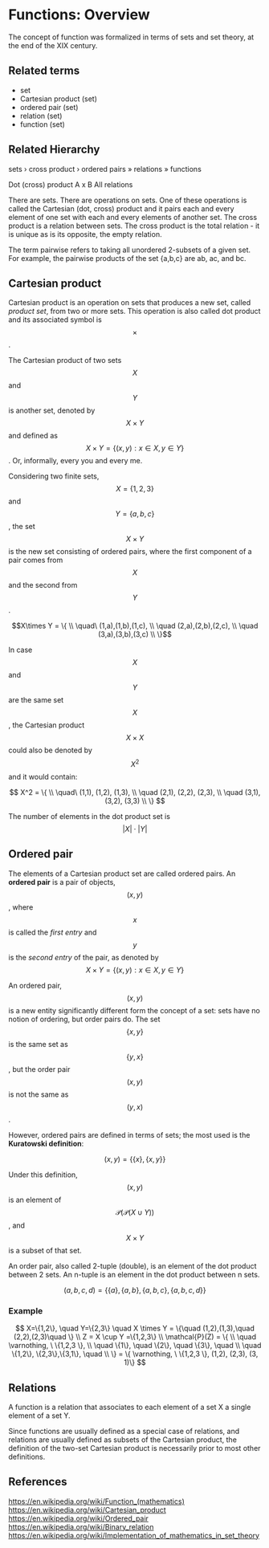 # Functions: Overview

The concept of function was formalized in terms of sets and set theory, at the end of the XIX century.

## Related terms
- set
- Cartesian product (set)
- ordered pair (set)
- relation (set)
- function (set)

## Related Hierarchy

sets › cross product › ordered pairs » relations » functions

Dot (cross) product A x B
All relations


There are sets. There are operations on sets. One of these operations is called the Cartesian (dot, cross) product and it pairs each and every element of one set with each and every elements of another set. The cross product is a relation between sets. The cross product is the total relation - it is unique as is its opposite, the empty relation.



The term pairwise refers to taking all unordered 2-subsets of a given set. For example, the pairwise products of the set {a,b,c} are ab, ac, and bc.


## Cartesian product

Cartesian product is an operation on sets that produces a new set, called *product set*, from two or more sets. This operation is also called dot product and its associated symbol is $$\times$$.

The Cartesian product of two sets $$X$$ and $$Y$$ is another set, denoted by $$X\times Y$$ and defined as $$X\times Y = \{(x,y) : x\in X, y\in Y\}$$. Or, informally, every you and every me.

Considering two finite sets, $$X=\{1, 2, 3\}$$ and $$Y=\{a,b,c\}$$, the set $$X\times Y$$ is the new set consisting of ordered pairs, where the first component of a pair comes from $$X$$ and the second from $$Y$$.

$$X\times Y = \{ \\
\quad\ (1,a),(1,b),(1,c), \\
\quad  (2,a),(2,b),(2,c), \\
\quad  (3,a),(3,b),(3,c)  \\
\}$$

In case $$X$$ and $$Y$$ are the same set $$X$$, the Cartesian product $$X\times X$$ could also be denoted by $$X^2$$ and it would contain:

$$
X^2 = \{ \\
\quad\ (1,1), (1,2), (1,3), \\
\quad  (2,1), (2,2), (2,3), \\
\quad  (3,1), (3,2), (3,3)  \\
\}
$$

The number of elements in the dot product set is $$|X| \cdot |Y|$$


## Ordered pair

The elements of a Cartesian product set are called ordered pairs. An **ordered pair** is a pair of objects, $$(x,y)$$, where $$x$$ is called the *first entry* and $$y$$ is the *second entry* of the pair, as denoted by $$X\times Y = \{(x,y) : x\in X, y\in Y\}$$

An ordered pair, $$(x,y)$$ is a new entity significantly different form the concept of a set: sets have no notion of ordering, but order pairs do. The set 
$$\{x,y\}$$ is the same set as $$\{y,x\}$$, but the order pair $$(x,y)$$ is not the same as $$(y,x)$$.

However, ordered pairs are defined in terms of sets; the most used is the **Kuratowski definition**:

$$(x,y) = \{ \{x\}, \{x,y\}\}$$

Under this definition, $$(x,y)$$ is an element of 
$$\mathcal{P} (\mathcal{P} (X\cup Y))$$, and 
$$X\times Y$$ is a subset of that set.

An order pair, also called 2-tuple (double), is an element of the dot product between 2 sets. An n-tuple is an element in the dot product between n sets.

$$(a,b,c,d) = \{ \{a\}, \{a,b\}, \{a,b,c\}, \{a,b,c,d\} \}$$

### Example

$$
X=\{1,2\}, \quad Y=\{2,3\} \quad 
X \times Y = \{\quad (1,2),(1,3),\quad (2,2),(2,3)\quad \}  \\
Z = X \cup Y =\{1,2,3\}         \\
\mathcal{P}(Z) = \{ \\
\quad \varnothing, \ \{1,2,3 \}, \\
\quad \{1\}, \quad \{2\}, \quad \{3\}, \quad \\
\quad \{1,2\}, \{2,3\},\{3,1\}, \quad \\
\} = \{ \varnothing, \ \{1,2,3 \}, (1,2), (2,3), (3, 1)\}
$$




## Relations


A function is a relation that associates to each element of a set X a single element of a set Y.


Since functions are usually defined as a special case of relations, and relations are usually defined as subsets of the Cartesian product, the definition of the two-set Cartesian product is necessarily prior to most other definitions.



## References

https://en.wikipedia.org/wiki/Function_(mathematics)
https://en.wikipedia.org/wiki/Cartesian_product
https://en.wikipedia.org/wiki/Ordered_pair
https://en.wikipedia.org/wiki/Binary_relation
https://en.wikipedia.org/wiki/Implementation_of_mathematics_in_set_theory
